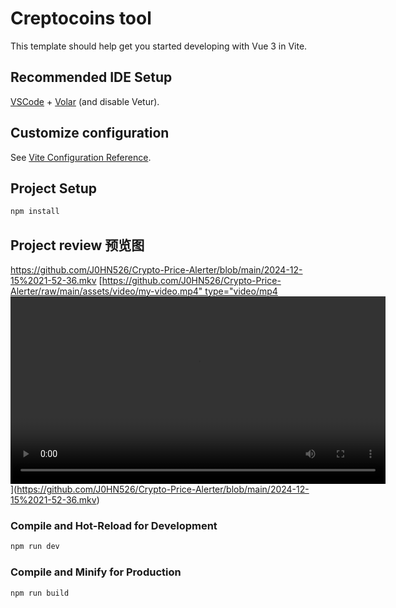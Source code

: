 # Creptocoins tool

This template should help get you started developing with Vue 3 in Vite.

## Recommended IDE Setup

[VSCode](https://code.visualstudio.com/) + [Volar](https://marketplace.visualstudio.com/items?itemName=Vue.volar) (and disable Vetur).

## Customize configuration

See [Vite Configuration Reference](https://vite.dev/config/).

## Project Setup

```sh
npm install
```
## Project review 预览图
https://github.com/J0HN526/Crypto-Price-Alerter/blob/main/2024-12-15%2021-52-36.mkv
[[https://github.com/J0HN526/Crypto-Price-Alerter/raw/main/assets/video/my-video.mp4" type="video/mp4
<video width="600" controls>
  <source src="https://github.com/J0HN526/Crypto-Price-Alerter/raw/main/assets/video/my-video.mp4" type="video/mp4">
  Your browser does not support the video tag.
</video>
](https://github.com/J0HN526/Crypto-Price-Alerter/blob/main/2024-12-15%2021-52-36.mkv)](https://github.com/J0HN526/Crypto-Price-Alerter/blob/main/2024-12-15%2021-52-36.mkv)
### Compile and Hot-Reload for Development

```sh
npm run dev
```

### Compile and Minify for Production

```sh
npm run build
```
